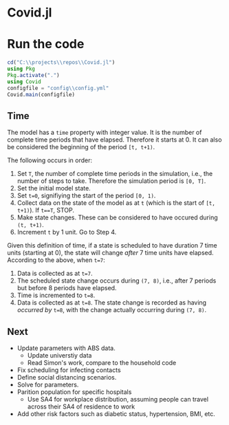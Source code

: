 # Covid.jl

# Run the code

```julia
cd("C:\\projects\\repos\\Covid.jl")
using Pkg
Pkg.activate(".")
using Covid
configfile = "config\\config.yml"
Covid.main(configfile)
```

## Time

The model has a `time` property with integer value.
It is the number of complete time periods that have elapsed.
Therefore it starts at 0.
It can also be considered the beginning of the period `[t, t+1)`.

The following occurs in order:

1. Set `T`, the number of complete time periods in the simulation, i.e., the number of steps to take. Therefore the simulation period is `[0, T]`.
2. Set the initial model state.
3. Set `t=0`, signifiying the start of the period `[0, 1)`.
4. Collect data on the state of the model as at `t` (which is the start of `[t, t+1)`). If `t==T`, STOP.
5. Make state changes. These can be considered to have occured during `(t, t+1)`.
6. Increment `t` by 1 unit. Go to Step 4.

Given this definition of time, if a state is scheduled to have duration 7 time units (starting at 0),
the state will change _after_ 7 time units have elapsed.
According to the above, when `t=7`:

1. Data is collected as at `t=7`.
2. The scheduled state change occurs during `(7, 8)`, i.e., after 7 periods but before 8 periods have elapsed.
3. Time is incremented to `t=8`.
4. Data is collected as at `t=8`. The state change is recorded as having _occurred by_ `t=8`, with the change actually occurring during `(7, 8)`.

## Next

- Update parameters with ABS data.
  - Update universtiy data
  - Read Simon's work, compare to the household code
- Fix scheduling for infecting contacts
- Define social distancing scenarios.
- Solve for parameters.
- Parition population for specific hospitals
    - Use SA4 for workplace distribution, assuming people can travel across their SA4 of residence to work
- Add other risk factors such as diabetic status, hypertension, BMI, etc.